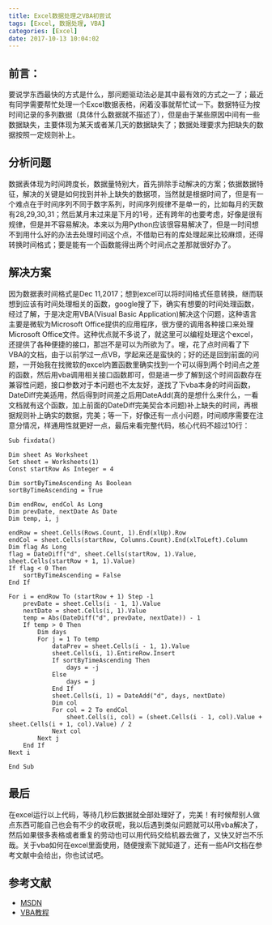 ```yaml
---
title: Excel数据处理之VBA初尝试
tags: [Excel, 数据处理, VBA]
categories: [Excel]
date: 2017-10-13 10:04:02
---
```

## 前言：
要说学东西最快的方式是什么，那问题驱动法必是其中最有效的方式之一了；最近有同学需要帮忙处理一个Excel数据表格，闲着没事就帮忙试一下。数据特征为按时间记录的多列数据（具体什么数据就不描述了），但是由于某些原因中间有一些数据缺失，主要体现为某天或者某几天的数据缺失了；数据处理要求为把缺失的数据按照一定规则补上。

<!--more-->
## 分析问题
数据表体现为时间跨度长，数据量特别大，首先排除手动解决的方案；依据数据特征，解决的关键是如何找到并补上缺失的数据项，当然就是根据时间了，但是有一个难点在于时间序列不同于数字系列，时间序列规律不是单一的，比如每月的天数有28,29,30,31；然后某月末过来是下月的1号，还有跨年的也要考虑，好像是很有规律，但是并不容易解决。本来以为用Python应该很容易解决了，但是一时间想不到用什么好的办法去处理时间这个点，不借助已有的库处理起来比较麻烦，还得转换时间格式；要是能有一个函数能得出两个时间点之差那就很好办了。
## 解决方案
因为数据表时间格式是Dec 11,2017；想到excel可以将时间格式任意转换，继而联想到应该有时间处理相关的函数，google搜了下，确实有想要的时间处理函数，经过了解，于是决定用VBA(Visual Basic Application)解决这个问题，这种语言主要是微软为Microsoft Office提供的应用程序，很方便的调用各种接口来处理Microsoft Office文件。这种优点就不多说了，就这里可以编程处理这个excel，还提供了各种便捷的接口，那岂不是可以为所欲为了。嗖，花了点时间看了下VBA的文档，由于以前学过一点VB，学起来还是蛮快的；好的还是回到前面的问题，一开始我在找微软的excel内置函数里确实找到一个可以得到两个时间点之差的函数，然后用vba调用相关接口函数即可，但是进一步了解到这个时间函数存在兼容性问题，接口参数对于本问题也不太友好，遂找了下vba本身的时间函数，DateDiff完美适用，然后得到时间差之后用DateAdd(真的是想什么来什么，一看文档就有这个函数，加上前面的DateDiff完美契合本问题)补上缺失的时间，再根据规则补上确实的数据，完美；等一下，好像还有一点小问题，时间顺序需要在注意分情况，样通用性就更好一点，最后来看完整代码，核心代码不超过10行：

``` basic
Sub fixdata()

Dim sheet As Worksheet
Set sheet = Worksheets(1)
Const startRow As Integer = 4

Dim sortByTimeAscending As Boolean
sortByTimeAscending = True

Dim endRow, endCol As Long
Dim prevDate, nextDate As Date
Dim temp, i, j

endRow = sheet.Cells(Rows.Count, 1).End(xlUp).Row
endCol = sheet.Cells(startRow, Columns.Count).End(xlToLeft).Column
Dim flag As Long
flag = DateDiff("d", sheet.Cells(startRow, 1).Value, sheet.Cells(startRow + 1, 1).Value)
If flag < 0 Then
    sortByTimeAscending = False
End If

For i = endRow To (startRow + 1) Step -1
    prevDate = sheet.Cells(i - 1, 1).Value
    nextDate = sheet.Cells(i, 1).Value
    temp = Abs(DateDiff("d", prevDate, nextDate)) - 1
    If temp > 0 Then
        Dim days
        For j = 1 To temp
            dataPrev = sheet.Cells(i - 1, 1).Value
            sheet.Cells(i, 1).EntireRow.Insert
            If sortByTimeAscending Then
                days = -j
            Else
                days = j
            End If
            sheet.Cells(i, 1) = DateAdd("d", days, nextDate)
            Dim col
            For col = 2 To endCol
                sheet.Cells(i, col) = (sheet.Cells(i - 1, col).Value + sheet.Cells(i + 1, col).Value) / 2
            Next col
        Next j
    End If
Next i

End Sub

```

## 最后
在excel运行以上代码，等待几秒后数据就全部处理好了，完美！有时候帮别人做点东西可能自己也会有不少的收获呢，我以后遇到类似问题就可以用vba解决了，然后如果很多表格或者重复的劳动也可以用代码交给机器去做了，又快又好岂不乐哉。关于vba如何在excel里面使用，随便搜索下就知道了，还有一些API文档在参考文献中会给出，你也试试吧。

## 参考文献
* [MSDN](https://msdn.microsoft.com/en-us/vba/vba-excel)
* [VBA教程](http://www.yiibai.com/vba/)

